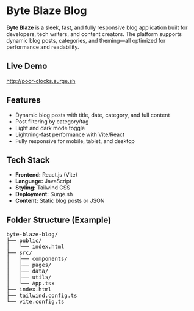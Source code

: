 
  <h1> Byte Blaze Blog</h1>

  <p><strong>Byte Blaze</strong> is a sleek, fast, and fully responsive blog application built for developers, tech writers, and content creators. The platform supports dynamic blog posts, categories, and theming—all optimized for performance and readability.</p>

  <h2> Live Demo</h2>
  <p> <a href="http://poor-clocks.surge.sh" target="_blank">http://poor-clocks.surge.sh</a></p>

  <h2> Features</h2>
  <ul>
    <li> Dynamic blog posts with title, date, category, and full content</li>
    <li> Post filtering by category/tag</li>
    <li> Light and dark mode toggle</li>
    <li> Lightning-fast performance with Vite/React</li>
    <li> Fully responsive for mobile, tablet, and desktop</li>
  </ul>

  <h2> Tech Stack</h2>
  <ul>
    <li><strong>Frontend:</strong> React.js (Vite)</li>
    <li><strong>Language:</strong> JavaScript</li>
    <li><strong>Styling:</strong> Tailwind CSS</li>
    <li><strong>Deployment:</strong> Surge.sh</li>
    <li><strong>Content:</strong> Static blog posts or JSON</li>
  </ul>

  <h2> Folder Structure (Example)</h2>
  <pre>
byte-blaze-blog/
├── public/
│   └── index.html
├── src/
│   ├── components/
│   ├── pages/
│   ├── data/        
│   ├── utils/
│   └── App.tsx
├── index.html
├── tailwind.config.ts
└── vite.config.ts
  </pre>
